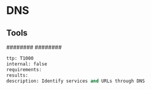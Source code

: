 # DNS

## Tools
########
########

```meta
ttp: T1000
internal: false
requirements: 
results: 
description: Identify services and URLs through DNS
```
